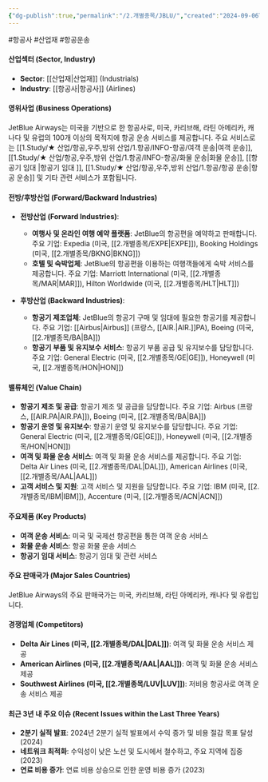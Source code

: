 ```yaml
---
{"dg-publish":true,"permalink":"/2.개별종목/JBLU/","created":"2024-09-06T10:54:20.910+09:00","updated":"2025-06-03T20:05:59.653+09:00"}
---
```


#항공사 #산업재 #항공운송 


#### 산업섹터 (Sector, Industry)

- **Sector**: [[산업재\|산업재]] (Industrials)
- **Industry**: [[항공사\|항공사]] (Airlines)

#### 영위사업 (Business Operations)

JetBlue Airways는 미국을 기반으로 한 항공사로, 미국, 카리브해, 라틴 아메리카, 캐나다 및 유럽의 100개 이상의 목적지에 항공 운송 서비스를 제공합니다. 주요 서비스로는 [[1.Study/★ 산업/항공,우주,방위 산업/1.항공/INFO-항공/여객 운송\|여객 운송]], [[1.Study/★ 산업/항공,우주,방위 산업/1.항공/INFO-항공/화물 운송\|화물 운송]], [[항공기 임대 \|항공기 임대 ]], [[1.Study/★ 산업/항공,우주,방위 산업/1.항공/항공 운송\|항공 운송]] 및 기타 관련 서비스가 포함됩니다.

#### 전방/후방산업 (Forward/Backward Industries)

- **전방산업 (Forward Industries)**:
    
    - **여행사 및 온라인 여행 예약 플랫폼**: JetBlue의 항공편을 예약하고 판매합니다. 주요 기업: Expedia (미국, [[2.개별종목/EXPE\|EXPE]]), Booking Holdings (미국, [[2.개별종목/BKNG\|BKNG]])
    - **호텔 및 숙박업체**: JetBlue의 항공편을 이용하는 여행객들에게 숙박 서비스를 제공합니다. 주요 기업: Marriott International (미국, [[2.개별종목/MAR\|MAR]]), Hilton Worldwide (미국, [[2.개별종목/HLT\|HLT]])
- **후방산업 (Backward Industries)**:
    
    - **항공기 제조업체**: JetBlue의 항공기 구매 및 임대에 필요한 항공기를 제공합니다. 주요 기업: [[Airbus\|Airbus]] (프랑스, [[AIR.\|AIR.]]PA), Boeing (미국, [[2.개별종목/BA\|BA]])
    - **항공기 부품 및 유지보수 서비스**: 항공기 부품 공급 및 유지보수를 담당합니다. 주요 기업: General Electric (미국, [[2.개별종목/GE\|GE]]), Honeywell (미국, [[2.개별종목/HON\|HON]])

#### 밸류체인 (Value Chain)

- **항공기 제조 및 공급**: 항공기 제조 및 공급을 담당합니다. 주요 기업: Airbus (프랑스, [[AIR.PA\|AIR.PA]]), Boeing (미국, [[2.개별종목/BA\|BA]])
- **항공기 운영 및 유지보수**: 항공기 운영 및 유지보수를 담당합니다. 주요 기업: General Electric (미국, [[2.개별종목/GE\|GE]]), Honeywell (미국, [[2.개별종목/HON\|HON]])
- **여객 및 화물 운송 서비스**: 여객 및 화물 운송 서비스를 제공합니다. 주요 기업: Delta Air Lines (미국, [[2.개별종목/DAL\|DAL]]), American Airlines (미국, [[2.개별종목/AAL\|AAL]])
- **고객 서비스 및 지원**: 고객 서비스 및 지원을 담당합니다. 주요 기업: IBM (미국, [[2.개별종목/IBM\|IBM]]), Accenture (미국, [[2.개별종목/ACN\|ACN]])

#### 주요제품 (Key Products)

- **여객 운송 서비스**: 미국 및 국제선 항공편을 통한 여객 운송 서비스
- **화물 운송 서비스**: 항공 화물 운송 서비스
- **항공기 임대 서비스**: 항공기 임대 및 관련 서비스

#### 주요 판매국가 (Major Sales Countries)

JetBlue Airways의 주요 판매국가는 미국, 카리브해, 라틴 아메리카, 캐나다 및 유럽입니다. 

#### 경쟁업체 (Competitors)

- **Delta Air Lines (미국, [[2.개별종목/DAL\|DAL]])**: 여객 및 화물 운송 서비스 제공
- **American Airlines (미국, [[2.개별종목/AAL\|AAL]])**: 여객 및 화물 운송 서비스 제공
- **Southwest Airlines (미국, [[2.개별종목/LUV\|LUV]])**: 저비용 항공사로 여객 운송 서비스 제공

#### 최근 3년 내 주요 이슈 (Recent Issues within the Last Three Years)

- **2분기 실적 발표**: 2024년 2분기 실적 발표에서 수익 증가 및 비용 절감 목표 달성 (2024)
- **네트워크 최적화**: 수익성이 낮은 노선 및 도시에서 철수하고, 주요 지역에 집중 (2023)
- **연료 비용 증가**: 연료 비용 상승으로 인한 운영 비용 증가 (2023)
